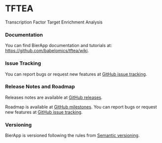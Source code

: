 # TFTEA
Transcription Factor Target Enrichment Analysis

### Documentation
You can find BierApp documentation and tutorials at: https://github.com/babelomics/tftea/wiki.

### Issue Tracking
You can report bugs or request new features at [GitHub issue tracking](https://github.com/babelomics/tftea/issues).

### Release Notes and Roadmap
Releases notes are available at [GitHub releases](https://github.com/babelomics/tftea/releases).

Roadmap is available at [GitHub milestones](https://github.com/babelomics/tftea/milestones). You can report bugs or request new features at [GitHub issue tracking](https://github.com/babelomics/bierapp/issues).

### Versioning
BierApp is versioned following the rules from [Semantic versioning](http://semver.org/).
